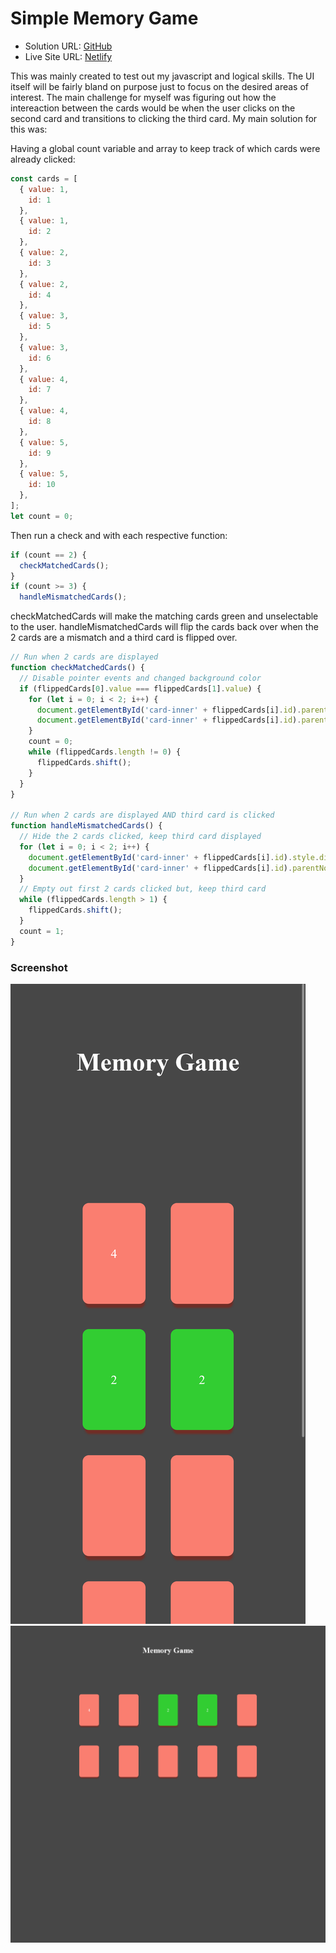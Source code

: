 # Simple Memory Game

 - Solution URL: [GitHub](https://github.com/Sengsith/memory-game)
- Live Site URL: [Netlify](https://creative-gumdrop-129c65.netlify.app)

This was mainly created to test out my javascript and logical skills. The UI itself will be fairly bland on purpose just to focus on the desired areas of interest. The main challenge for myself was figuring out how the intereaction between the cards would be when the user clicks on the second card and transitions to clicking the third card. My main solution for this was:

Having a global count variable and array to keep track of which cards were already clicked: 
```js
const cards = [
  { value: 1, 
    id: 1
  },
  { value: 1, 
    id: 2
  },
  { value: 2, 
    id: 3
  },
  { value: 2, 
    id: 4
  },
  { value: 3, 
    id: 5
  },
  { value: 3, 
    id: 6
  },
  { value: 4, 
    id: 7
  },
  { value: 4, 
    id: 8
  },
  { value: 5, 
    id: 9
  },
  { value: 5, 
    id: 10
  },
];
let count = 0;
```

Then run a check and with each respective function: 

```js
if (count == 2) { 
  checkMatchedCards();
}
if (count >= 3) {
  handleMismatchedCards();
```

checkMatchedCards will make the matching cards green and unselectable to the user. handleMismatchedCards will flip the cards back over when the 2 cards are a mismatch and a third card is flipped over.

```js
// Run when 2 cards are displayed
function checkMatchedCards() {
  // Disable pointer events and changed background color
  if (flippedCards[0].value === flippedCards[1].value) {
    for (let i = 0; i < 2; i++) {
      document.getElementById('card-inner' + flippedCards[i].id).parentNode.style.pointerEvents = "none";
      document.getElementById('card-inner' + flippedCards[i].id).parentNode.style.backgroundColor = "limegreen";
    }
    count = 0;
    while (flippedCards.length != 0) {
      flippedCards.shift();
    }
  }
}

// Run when 2 cards are displayed AND third card is clicked
function handleMismatchedCards() {
  // Hide the 2 cards clicked, keep third card displayed
  for (let i = 0; i < 2; i++) {
    document.getElementById('card-inner' + flippedCards[i].id).style.display = "none";
    document.getElementById('card-inner' + flippedCards[i].id).parentNode.style.pointerEvents = "auto";
  }
  // Empty out first 2 cards clicked but, keep third card
  while (flippedCards.length > 1) {
    flippedCards.shift();
  }
  count = 1;
}
```

### Screenshot

![](./screenshot.png)
![](./screenshot2.png)

